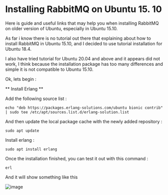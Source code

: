 # Installing RabbitMQ on Ubuntu 15. 10

Here is guide and useful links that may help you when installing RabbitMQ on older version of Ubuntu, especially in Ubuntu 15.10.

As far i know there is no tutorial out there that explaining about how to install RabbitMQ in Ubuntu 15.10, and I decided to use tutorial installation for Ubuntu 18.4.

I also have tried tutorial for Ubuntu 20.04 and above and it appears did not work, I think because the installation package has too many differences and simple it is not compatible to Ubuntu 15.10.

Ok, lets begin :

** Install Erlang **

Add the following source list : 

```
echo "deb https://packages.erlang-solutions.com/ubuntu bionic contrib" | sudo tee /etc/apt/sources.list.d/erlang-solution.list
```

And then update the local package cache with the newly added repository : 

```
sudo apt update
```

Install erlang :

```
sudo apt install erlang
```

Once the installation finished, you can test it out with this command :

```
erl
```

And it will show something like this

![image](https://user-images.githubusercontent.com/6629806/186396380-ca0bff0d-8fd3-464b-bbe3-5a31c3cf8ab0.png)

